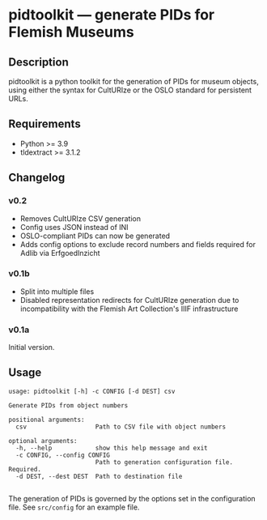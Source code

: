 pidtoolkit — generate PIDs for Flemish Museums
==============================================

## Description
pidtoolkit is a python toolkit for the generation of PIDs for museum objects, using either the syntax for CultURIze or the OSLO standard for persistent URLs.

## Requirements
- Python >= 3.9
- tldextract >= 3.1.2

## Changelog
### v0.2
- Removes CultURIze CSV generation
- Config uses JSON instead of INI
- OSLO-compliant PIDs can now be generated
- Adds config options to exclude record numbers and fields required for Adlib via ErfgoedInzicht

### v0.1b
- Split into multiple files
- Disabled representation redirects for CultURIze generation due to incompatibility with the Flemish Art Collection's IIIF infrastructure

### v0.1a
Initial version.

## Usage

```
usage: pidtoolkit [-h] -c CONFIG [-d DEST] csv

Generate PIDs from object numbers

positional arguments:
  csv                   Path to CSV file with object numbers

optional arguments:
  -h, --help            show this help message and exit
  -c CONFIG, --config CONFIG
                        Path to generation configuration file. Required.
  -d DEST, --dest DEST  Path to destination file


```

The generation of PIDs is governed by the options set in the configuration file. See `src/config` for an example file.
